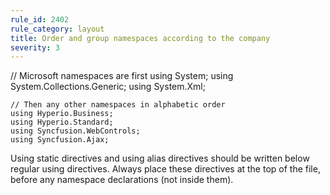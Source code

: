 ```yaml
---
rule_id: 2402
rule_category: layout
title: Order and group namespaces according to the company
severity: 3
---
```

// Microsoft namespaces are first
	using System;
	using System.Collections.Generic;
	using System.Xml;
	
	// Then any other namespaces in alphabetic order
	using Hyperio.Business;
	using Hyperio.Standard;
	using Syncfusion.WebControls;
	using Syncfusion.Ajax;

Using static directives and using alias directives should be written below regular using directives.
Always place these directives at the top of the file, before any namespace declarations (not inside them).
